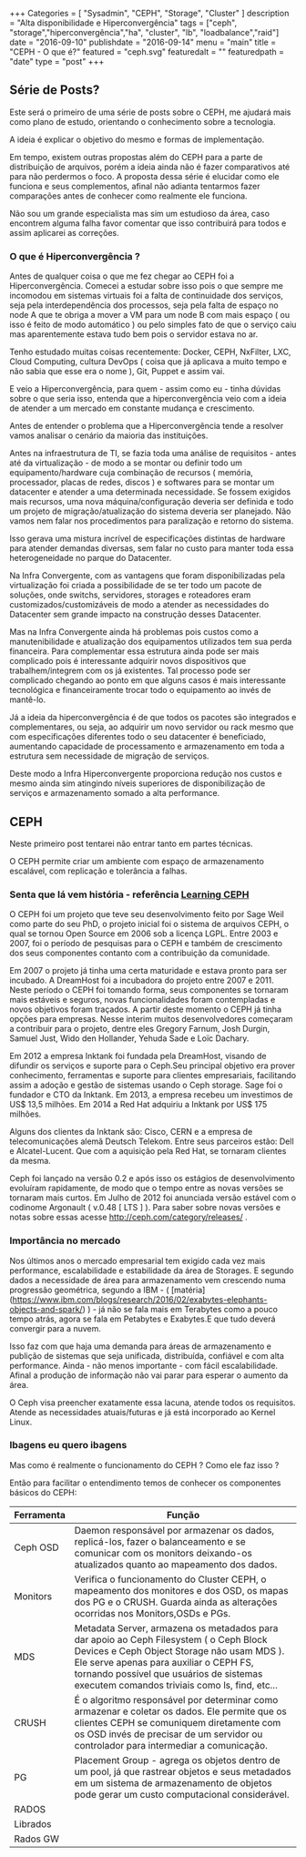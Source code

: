 +++
Categories = [
	"Sysadmin", 
	"CEPH",
	"Storage",
        "Cluster"
]
description = "Alta disponibilidade e Hiperconvergência"
tags = ["ceph", "storage","hiperconvergência","ha", "cluster", "lb", "loadbalance","raid"]
date = "2016-09-10"
publishdate = "2016-09-14"
menu = "main"
title = "CEPH - O que é?"
featured = "ceph.svg"
featuredalt = ""
featuredpath = "date"
type = "post"
+++


## Série de Posts?

 Este será o primeiro de uma série de posts sobre o CEPH, me ajudará mais como plano de estudo, orientando o conhecimento sobre a tecnologia.

 A ideia é explicar o objetivo do mesmo e formas de implementação.

 Em tempo, existem outras propostas além do CEPH para a parte de distribuição de arquivos, porém a ideia ainda não é fazer comparativos até para não perdermos o foco. A proposta dessa série é elucidar como ele funciona e seus complementos, afinal não adianta tentarmos fazer comparações antes de conhecer como realmente ele funciona. 

 Não sou um grande especialista mas sim um estudioso da área, caso encontrem alguma falha favor comentar que isso contribuirá para todos e assim aplicarei as correções.
 
### O que é Hiperconvergência ?

Antes de qualquer coisa o que me fez chegar ao CEPH foi a Hiperconvergência. Comecei a estudar sobre isso pois o que sempre me incomodou em sistemas virtuais foi a falta de continuidade dos serviços, seja pela interdependência dos processos, seja pela falta de espaço no node A que te obriga a mover a VM para um node B com mais espaço ( ou isso é feito de modo automático ) ou pelo simples fato de que o serviço caiu mas aparentemente estava tudo bem pois o servidor estava no ar.

Tenho estudado muitas coisas recentemente: Docker, CEPH, NxFilter, LXC, Cloud Computing, cultura DevOps ( coisa que já aplicava a muito tempo e não sabia que esse era o nome ), Git, Puppet e assim vai.

E veio a Hiperconvergência, para quem - assim como eu - tinha dúvidas sobre o que seria isso, entenda que a hiperconvergência veio com a ideia de atender a um mercado em constante mudança e crescimento.

Antes de entender o problema que a Hiperconvergência tende a resolver vamos analisar o cenário da maioria das instituições.

Antes na infraestrutura de TI, se fazia toda uma análise de requisitos - antes até da virtualização - de modo a se montar ou definir todo um equipamento/hardware cuja combinação de recursos ( memória, processador, placas de redes, discos ) e softwares para se montar um datacenter e atender a uma determinada necessidade. Se fossem exigidos mais recursos, uma nova máquina/configuração deveria ser definida e todo um projeto de migração/atualização do sistema deveria ser planejado. Não vamos nem falar nos procedimentos para paralização e retorno do sistema.

Isso gerava uma mistura incrível de especificações distintas de hardware para atender demandas diversas, sem falar no custo para manter toda essa heterogeneidade no parque do Datacenter.

Na Infra Convergente, com as vantagens que foram disponibilizadas pela virtualização foi criada a possibilidade de se ter todo um pacote de soluções, onde switchs, servidores, storages e roteadores eram customizados/customizáveis de modo a atender as necessidades do Datacenter sem grande impacto na construção desses Datacenter.

Mas na Infra Convergente ainda há problemas pois custos como a manutenibilidade e atualização dos equipamentos utilizados tem sua perda financeira. Para complementar essa estrutura ainda pode ser mais complicado pois é interessante adquirir novos dispositivos que trabalhem/integrem com os já existentes. Tal processo pode ser complicado chegando ao ponto em que alguns casos é mais interessante tecnológica e financeiramente trocar todo o equipamento ao invés de mantê-lo.

Já a ideia da hiperconvergência é de que todos os pacotes são integrados e complementares, ou seja, ao adquirir um novo servidor ou rack mesmo que com especificações diferentes todo o seu datacenter é beneficiado, aumentando capacidade de processamento e armazenamento em toda a estrutura sem necessidade de migração de serviços.

Deste modo a Infra Hiperconvergente proporciona redução nos custos e mesmo ainda sim atingindo níveis superiores de disponibilização de serviços e armazenamento somado a alta performance.

## CEPH

Neste primeiro post tentarei não entrar tanto em partes técnicas.

O CEPH permite criar um ambiente com espaço de armazenamento escalável, com replicação e tolerância a falhas.

### Senta que lá vem história - referência [Learning CEPH]( http://www.livrariacultura.com.br/p/learning-ceph-86944824 )

 O CEPH foi um projeto que teve seu desenvolvimento feito por Sage Weil como parte do seu PhD, o projeto inicial foi o sistema de arquivos CEPH, o qual se tornou Open Source em 2006 sob a licença LGPL. Entre 2003 e 2007, foi o período de pesquisas para o CEPH e também de crescimento dos seus componentes contanto com a contribuição da comunidade.

 Em 2007 o projeto já tinha uma certa maturidade e estava pronto para ser incubado. A DreamHost foi a incubadora do projeto entre 2007 e 2011. Neste período o CEPH foi tomando forma, seus componentes se tornaram mais estáveis e seguros, novas funcionalidades foram contempladas e novos objetivos foram traçados. A partir deste momento o CEPH já tinha opções para empresas. Nesse interim muitos desenvolvedores começaram a contribuir para o projeto, dentre eles Gregory Farnum, Josh Durgin, Samuel Just, Wido den Hollander, Yehuda Sade e Loïc Dachary. 

 Em 2012 a empresa Inktank foi fundada pela DreamHost, visando de difundir os serviços e suporte para o Ceph.Seu principal objetivo era prover conhecimento, ferramentas e suporte para clientes empresariais, facilitando assim a adoção e gestão de sistemas usando o Ceph storage. Sage foi o fundador e CTO da Inktank. Em 2013, a empresa recebeu um investimos de US$ 13,5 milhões. Em 2014 a Red Hat adquiriu a Inktank por US$ 175 milhões. 

 Alguns dos clientes da Inktank são: Cisco, CERN e a empresa de telecomunicações alemã Deutsch Telekom. Entre seus parceiros estão: Dell e Alcatel-Lucent. Que com a aquisição pela Red Hat, se tornaram clientes da mesma.

 Ceph foi lançado na versão 0.2 e após isso os estágios de desenvolvimento evoluíram rapidamente, de modo que o tempo entre as novas versões se tornaram mais curtos. Em Julho de 2012 foi anunciada versão estável com o codinome Argonault ( v.0.48 [ LTS ]  ). Para saber sobre novas versões e notas sobre essas acesse http://ceph.com/category/releases/ .

### Importância no mercado

  Nos últimos anos o mercado empresarial tem exigido cada vez mais performance, escalabilidade e estabilidade da área de Storages. E segundo dados a necessidade de área para armazenamento vem crescendo numa progressão geométrica, segundo a IBM - ( [matéria] (https://www.ibm.com/blogs/research/2016/02/exabytes-elephants-objects-and-spark/) ) - já não se fala mais em Terabytes como a pouco tempo atrás, agora se fala em Petabytes e Exabytes.E que tudo deverá convergir para a nuvem.

  Isso faz com que haja uma demanda para áreas de armazenamento e publição de sistemas que seja unificada, distribuída, confiável e com alta performance. Ainda - não menos importante - com fácil escalabilidade. Afinal a produção de informação não vai parar para esperar o aumento da área.

  O Ceph visa preencher exatamente essa lacuna, atende todos os requisitos. Atende as necessidades atuais/futuras e já está incorporado ao Kernel Linux.


### Ibagens eu quero ibagens

  Mas como é realmente o funcionamento do CEPH ? Como ele faz isso ?
 
  Então para facilitar o entendimento temos de conhecer os componentes básicos do CEPH:

Ferramenta | Função
----------- | ----------------------------------------------------------------------------------------------------
Ceph OSD   | Daemon responsável por armazenar os dados, replicá-los, fazer o balanceamento e se comunicar com os monitors deixando-os atualizados quanto ao mapeamento dos dados.
Monitors   | Verifica o funcionamento do Cluster CEPH, o mapeamento dos monitores e dos OSD, os mapas dos PG e o CRUSH. Guarda ainda as alterações ocorridas nos Monitors,OSDs e PGs.
MDS | Metadata Server, armazena os metadados para dar apoio ao Ceph Filesystem ( o Ceph Block Devices e Ceph Object Storage não usam MDS ). Ele serve apenas para auxiliar o CEPH FS, tornando possível que usuários de sistemas executem comandos triviais como ls, find, etc...
CRUSH | É o algoritmo responsável por determinar como armazenar e coletar os dados. Ele permite que os clientes CEPH se comuniquem diretamente com os OSD invés de precisar de um servidor ou controlador para intermediar a comunicação.
PG | Placement Group - agrega os objetos dentro de um pool, já que rastrear objetos e seus metadados em um sistema de armazenamento de objetos pode gerar um custo computacional considerável. 
RADOS |
Librados |
Rados GW |
